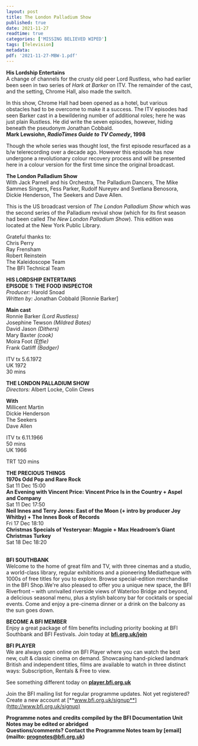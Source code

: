 ```yaml
---
layout: post
title: The London Palladium Show
published: true
date: 2021-11-27
readtime: true
categories: ['MISSING BELIEVED WIPED']
tags: [Television]
metadata: 
pdf: '2021-11-27-MBW-1.pdf'
---
```


**His Lordship Entertains**<br>
A change of channels for the crusty old peer Lord Rustless, who had earlier been seen in two series of _Hark at Barker_ on ITV. The remainder of the cast, and the setting, Chrome Hall, also made the switch.

In this show, Chrome Hall had been opened as a hotel, but various obstacles had to be overcome to make it a success. The ITV episodes had seen Barker cast in a bewildering number of additional roles; here he was just plain Rustless. He did write the seven episodes, however, hiding beneath the pseudonym Jonathan Cobbald.<br>
**Mark Lewsiohn, _RadioTimes Guide to TV Comedy_, 1998**

Though the whole series was thought lost, the first episode resurfaced as a b/w telerecording over a decade ago. However this episode has now undergone a revolutionary colour recovery process and will be presented here in a colour version for the first time since the original broadcast.

**The London Palladium Show**  
With Jack Parnell and his Orchestra, The Palladium Dancers, The Mike Sammes Singers, Fess Parker, Rudolf Nureyev and Svetlana Benosora, Dickie Henderson, The Seekers and Dave Allen.

This is the US broadcast version of _The London Palladium Show_ which was the second series of the Palladium revival show (which for its first season had been called _The New London Palladium Show_). This edition was located at the New York Public Library.<br>

Grateful thanks to:  
Chris Perry  
Ray Frensham  
Robert Reinstein  
The Kaleidoscope Team  
The BFI Technical Team<br>


**HIS LORDSHIP ENTERTAINS**<br>
**EPISODE 1: THE FOOD INSPECTOR**<br>
_Producer:_ Harold Snoad<br>
_Written by:_ Jonathan Cobbald \[Ronnie Barker]<br>

**Main cast**<br>
Ronnie Barker _(Lord Rustless)_<br>
Josephine Tewson _(Mildred Bates)_<br>
David Jason _(Dithers)_<br>
Mary Baxter _(cook)_<br>
Moira Foot _(Effie)_<br>
Frank Gatliff _(Badger)_  <br>

ITV tx 5.6.1972<br>
UK 1972<br>
30 mins<br>

**THE LONDON PALLADIUM SHOW**<br>
_Directors:_ Albert Locke, Colin Clews<br>

**With**<br>
Millicent Martin<br>
Dickie Henderson<br>
The Seekers<br>
Dave Allen<br>

ITV tx 6.11.1966<br>
50 mins<br>
UK 1966<br>

TRT 120 mins<br>


**THE PRECIOUS THINGS**<br>
**1970s Odd Pop and Rare Rock**<br>
Sat 11 Dec 15:00<br>
**An Evening with Vincent Price: Vincent Price Is in the Country + Aspel and Company**<br>
Sat 11 Dec 17:50<br>
**Neil Innes and Terry Jones: East of the Moon (+ intro by producer Joy Whitby) + The Innes Book of Records**<br>
Fri 17 Dec 18:10<br>
**Christmas Specials of Yesteryear: Magpie + Max Headroom’s Giant Christmas Turkey**<br>
Sat 18 Dec 18:20<br>
<br>


**BFI SOUTHBANK**  
Welcome to the home of great film and TV, with three cinemas and a studio, a world-class library, regular exhibitions and a pioneering Mediatheque with 1000s of free titles for you to explore. Browse special-edition merchandise in the BFI Shop.We&#39;re also pleased to offer you a unique new space, the BFI Riverfront – with unrivalled riverside views of Waterloo Bridge and beyond, a delicious seasonal menu, plus a stylish balcony bar for cocktails or special events. Come and enjoy a pre-cinema dinner or a drink on the balcony as the sun goes down.  

**BECOME A BFI MEMBER**  
Enjoy a great package of film benefits including priority booking at BFI Southbank and BFI Festivals. Join today at [**bfi.org.uk/join**](http://www.bfi.org.uk/join)  

**BFI PLAYER**  
 We are always open online on BFI Player where you can watch the best new, cult &amp; classic cinema on demand. Showcasing hand-picked landmark British and independent titles, films are available to watch in three distinct ways: Subscription, Rentals &amp; Free to view.  

See something different today on [**player.bfi.org.uk**](https://player.bfi.org.uk)  

Join the BFI mailing list for regular programme updates. Not yet registered? Create a new account at [**www.bfi.org.uk/signup**](http://www.bfi.org.uk/signup)

**Programme notes and credits compiled by the BFI Documentation Unit  
Notes may be edited or abridged  
Questions/comments? Contact the Programme Notes team by [email](mailto: prognotes@bfi.org.uk)**

